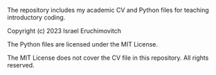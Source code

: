 The repository includes my academic CV and Python files for teaching introductory coding.

Copyright (c) 2023 Israel Eruchimovitch

The Python files are licensed under the MIT License.

The MIT License does not cover the CV file in this repository. All rights reserved.
